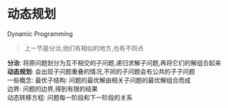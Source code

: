 # 动态规划
Dynamic Programming
> 上一节是分治,他们有相似的地方,也有不同点
    
**分治**: 将原问题划分为互不相交的子问题,递归求解子问题,再将它们的解组合起来  
**动态规划**: 会出现子问题重叠的情况,不同的子问题会有公共的子子问题  
一些概念: 
最优子结构: 问题的最优解由相关子问题的最优解组合而成   
边界: 问题的边界,得到有限的结果  
动态转移方程: 问题每一阶段和下一阶段的关系  

